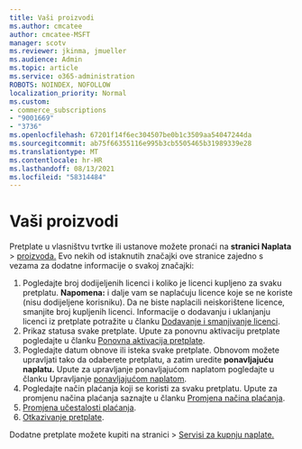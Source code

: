 ```yaml
---
title: Vaši proizvodi
ms.author: cmcatee
author: cmcatee-MSFT
manager: scotv
ms.reviewer: jkinma, jmueller
ms.audience: Admin
ms.topic: article
ms.service: o365-administration
ROBOTS: NOINDEX, NOFOLLOW
localization_priority: Normal
ms.custom:
- commerce_subscriptions
- "9001669"
- "3736"
ms.openlocfilehash: 67201f14f6ec304507be0b1c3509aa54047244da
ms.sourcegitcommit: ab75f66355116e995b3cb5505465b31989339e28
ms.translationtype: MT
ms.contentlocale: hr-HR
ms.lasthandoff: 08/13/2021
ms.locfileid: "58314484"
---
```

# <a name="your-products"></a>Vaši proizvodi

Pretplate u vlasništvu tvrtke ili ustanove možete pronaći na **stranici Naplata**  >  [proizvoda.](https://go.microsoft.com/fwlink/p/?linkid=842054) Evo nekih od istaknutih značajki ove stranice zajedno s vezama za dodatne informacije o svakoj značajki:

1. Pogledajte broj dodijeljenih licenci i koliko je licenci kupljeno za svaku pretplatu.
    **Napomena:** i dalje vam se naplaćuju licence koje se ne koriste (nisu dodijeljene korisniku). Da ne biste naplacili neiskorištene licence, smanjite broj kupljenih licenci. Informacije o dodavanju i uklanjanju licenci iz pretplate potražite u članku [Dodavanje i smanjivanje licenci](https://docs.microsoft.com/alchemyinsights/how-to-add-or-reduce-licenses).
2. Prikaz statusa svake pretplate. Upute za ponovnu aktivaciju pretplate pogledajte u članku [Ponovna aktivacija pretplate](reactivate-your-subscription.md).
3. Pogledajte datum obnove ili isteka svake pretplate. Obnovom možete upravljati tako da odaberete pretplatu, a zatim uredite **ponavljajuću naplatu.** Upute za upravljanje ponavljajućom naplatom pogledajte u članku Upravljanje [ponavljajućom naplatom](manage-auto-renewal.md).
4. Pogledajte način plaćanja koji se koristi za svaku pretplatu. Upute za promjenu načina plaćanja saznajte u članku [Promjena načina plaćanja](change-payment-method.md).
5. [Promjena učestalosti plaćanja](change-how-often-you-pay.md).
6. [Otkazivanje pretplate](https://go.microsoft.com/fwlink/?linkid=2119113).

Dodatne pretplate možete kupiti na stranici  >  [Servisi za kupnju naplate.](https://go.microsoft.com/fwlink/p/?linkid=868433)